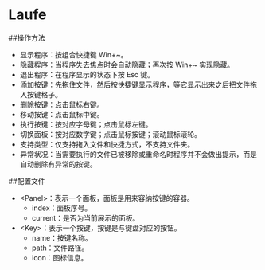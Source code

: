 # Laufe

##操作方法
* 显示程序：按组合快捷键 Win+~。
* 隐藏程序：当程序失去焦点时会自动隐藏；再次按 Win+~ 实现隐藏。
* 退出程序：在程序显示的状态下按 Esc 键。
* 添加按键：先拖住文件，然后按快捷键显示程序，等它显示出来之后把文件拖入按键格子。
* 删除按键：点击鼠标右键。
* 移动按键：点击鼠标中键。
* 执行按键：按对应字母键；点击鼠标左键。
* 切换面板：按对应数字键；点击鼠标按键；滚动鼠标滚轮。
* 支持类型：仅支持拖入文件和快捷方式，不支持文件夹。
* 异常状况：当需要执行的文件已被移除或重命名时程序并不会做出提示，而是自动删除有异常的按键。

##配置文件
* \<Panel\>：表示一个面板，面板是用来容纳按键的容器。
  * index：面板序号。
  * current：是否为当前展示的面板。
* \<Key\>：表示一个按键，按键是与键盘对应的按钮。
  * name：按键名称。
  * path：文件路径。
  * icon：图标信息。
